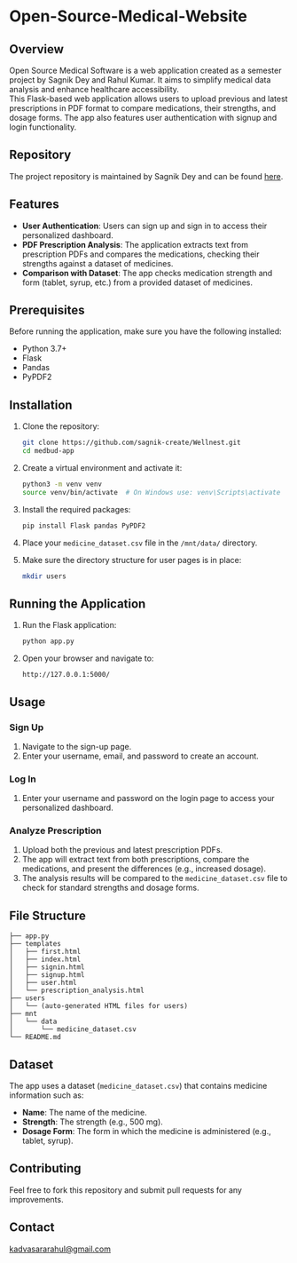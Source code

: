 # Open-Source-Medical-Website

## Overview  
Open Source Medical Software is a web application created as a semester project by Sagnik Dey and Rahul Kumar. It aims to simplify medical data analysis and enhance healthcare accessibility.  
This Flask-based web application allows users to upload previous and latest prescriptions in PDF format to compare medications, their strengths, and dosage forms. The app also features user authentication with signup and login functionality.

## Repository  
The project repository is maintained by Sagnik Dey and can be found [here](https://github.com/sagnik-create/Medbud).  

## Features

- **User Authentication**: Users can sign up and sign in to access their personalized dashboard.
- **PDF Prescription Analysis**: The application extracts text from prescription PDFs and compares the medications, checking their strengths against a dataset of medicines.
- **Comparison with Dataset**: The app checks medication strength and form (tablet, syrup, etc.) from a provided dataset of medicines.

## Prerequisites

Before running the application, make sure you have the following installed:

- Python 3.7+
- Flask
- Pandas
- PyPDF2

## Installation

1. Clone the repository:

   ```bash
   git clone https://github.com/sagnik-create/Wellnest.git
   cd medbud-app
   ```

2. Create a virtual environment and activate it:

   ```bash
   python3 -m venv venv
   source venv/bin/activate  # On Windows use: venv\Scripts\activate
   ```

3. Install the required packages:

   ```bash
   pip install Flask pandas PyPDF2
   ```

4. Place your `medicine_dataset.csv` file in the `/mnt/data/` directory.

5. Make sure the directory structure for user pages is in place:

   ```bash
   mkdir users
   ```

## Running the Application

1. Run the Flask application:

   ```bash
   python app.py
   ```

2. Open your browser and navigate to:

   ```
   http://127.0.0.1:5000/
   ```

## Usage

### Sign Up

1. Navigate to the sign-up page.
2. Enter your username, email, and password to create an account.

### Log In

1. Enter your username and password on the login page to access your personalized dashboard.

### Analyze Prescription

1. Upload both the previous and latest prescription PDFs.
2. The app will extract text from both prescriptions, compare the medications, and present the differences (e.g., increased dosage).
3. The analysis results will be compared to the `medicine_dataset.csv` file to check for standard strengths and dosage forms.

## File Structure

```
├── app.py
├── templates
│   ├── first.html
│   ├── index.html
│   ├── signin.html
│   ├── signup.html
│   ├── user.html
│   └── prescription_analysis.html
├── users
│   └── (auto-generated HTML files for users)
├── mnt
│   └── data
│       └── medicine_dataset.csv
└── README.md
```

## Dataset

The app uses a dataset (`medicine_dataset.csv`) that contains medicine information such as:

- **Name**: The name of the medicine.
- **Strength**: The strength (e.g., 500 mg).
- **Dosage Form**: The form in which the medicine is administered (e.g., tablet, syrup).

## Contributing

Feel free to fork this repository and submit pull requests for any improvements.

## Contact
kadvasararahul@gmail.com
